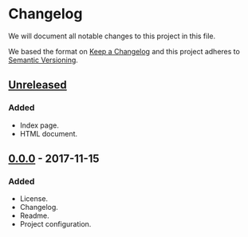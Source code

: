 <!--
    The Protingumas homepage.
    Copyright (C) 2017  Ryan Y.

    This program is free software: you can redistribute it and/or modify
    it under the terms of the GNU General Public License as published by
    the Free Software Foundation, either version 3 of the License, or
    (at your option) any later version.

    This program is distributed in the hope that it will be useful,
    but WITHOUT ANY WARRANTY; without even the implied warranty of
    MERCHANTABILITY or FITNESS FOR A PARTICULAR PURPOSE.  See the
    GNU General Public License for more details.

    You should have received a copy of the GNU General Public License
    along with this program.  If not, see <https://www.gnu.org/licenses/>.
  -->
# Changelog
We will document all notable changes to this project in this file.

We based the format on [Keep a Changelog][] and this project adheres to
[Semantic Versioning][].

## [Unreleased][]
### Added
- Index page.
- HTML document.

## [0.0.0][] - 2017-11-15
### Added
- License.
- Changelog.
- Readme.
- Project configuration.

[Keep a Changelog]: http://keepachangelog.com/en/1.0.0/
[Semantic Versioning]: http://semver.org/spec/v2.0.0.html
[Unreleased]: https://github.com/ryayak1460/protingumas/compare/0.0.0...master
[0.0.0]: https://github.com/ryayak1460/protingumas/releases/tag/0.0.0
